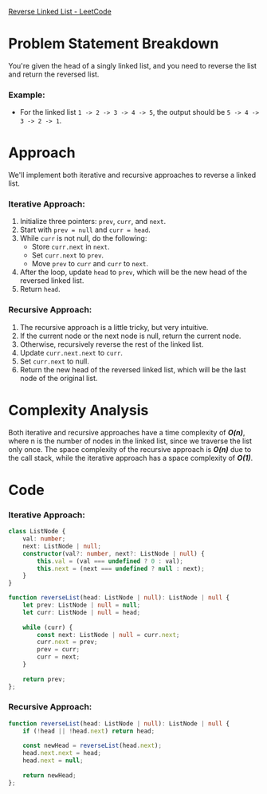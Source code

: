 [Reverse Linked List - LeetCode](https://leetcode.com/problems/reverse-linked-list/description/)

# Problem Statement Breakdown
You're given the head of a singly linked list, and you need to reverse the list and return the reversed list.

### Example:
- For the linked list `1 -> 2 -> 3 -> 4 -> 5`, the output should be `5 -> 4 -> 3 -> 2 -> 1`.

# Approach
We'll implement both iterative and recursive approaches to reverse a linked list.

### Iterative Approach:
1. Initialize three pointers: `prev`, `curr`, and `next`.
2. Start with `prev = null` and `curr = head`.
3. While `curr` is not null, do the following:
    - Store `curr.next` in `next`.
    - Set `curr.next` to `prev`.
    - Move `prev` to `curr` and `curr` to `next`.
4. After the loop, update `head` to `prev`, which will be the new head of the reversed linked list.
5. Return `head`.

### Recursive Approach:
1. The recursive approach is a little tricky, but very intuitive.
2. If the current node or the next node is null, return the current node.
3. Otherwise, recursively reverse the rest of the linked list.
4. Update `curr.next.next` to `curr`.
5. Set `curr.next` to null.
6. Return the new head of the reversed linked list, which will be the last node of the original list.

# Complexity Analysis
Both iterative and recursive approaches have a time complexity of ***O(n)***, where n is the number of nodes in the linked list, since we traverse the list only once. The space complexity of the recursive approach is ***O(n)*** due to the call stack, while the iterative approach has a space complexity of ***O(1)***.

# Code

### Iterative Approach:
```typescript
class ListNode {
    val: number;
    next: ListNode | null;
    constructor(val?: number, next?: ListNode | null) {
        this.val = (val === undefined ? 0 : val);
        this.next = (next === undefined ? null : next);
    }
}

function reverseList(head: ListNode | null): ListNode | null {
    let prev: ListNode | null = null;
    let curr: ListNode | null = head;
    
    while (curr) {
        const next: ListNode | null = curr.next;
        curr.next = prev;
        prev = curr;
        curr = next;
    }
    
    return prev;
};
```

### Recursive Approach:
```typescript
function reverseList(head: ListNode | null): ListNode | null {
    if (!head || !head.next) return head;
    
    const newHead = reverseList(head.next);
    head.next.next = head;
    head.next = null;
    
    return newHead;
};
```
